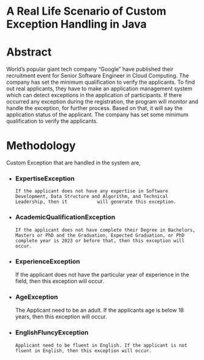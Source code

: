 # A Real Life Scenario of Custom Exception Handling in Java     

# Abstract

World’s popular giant tech company “Google” have published their recruitment event for Senior Software Engineer in Cloud Computing. The company has set the minimum qualification to verify the applicants. To find out real applicants, they have to make an application management system which can detect exceptions in the application of participants. If there occurred any exception during the registration, the program will monitor and handle the exception, for further process. Based on that, it will say the application status of the applicant. The company has set some minimum qualification to verify the applicants. 

# Methodology

Custom Exception that are handled in the system are,
* ### ExpertiseException
      If the applicant does not have any expertise in Software Development, Data Structure and Algorithm, and Technical Leadership, then it           will generate this exception.

* ### AcademicQualificationException
      If the applicant does not have complete their Degree in Bachelors, Masters or PhD and the Graduation, Expected Graduation, or PhD               complete year is 2023 or before that, then this exception will occur.   

*	### ExperienceException
      If the applicant does not have the particular year of experience in the field, then this exception will occur.   

*	### AgeException
      The Applicant need to be an adult. If the applicants age is below 18 years, then this exception will occur.

* ### EnglishFluncyException
      Applicant need to be fluent in English. If the applicant is not fluent in English, then this exception will occur.

